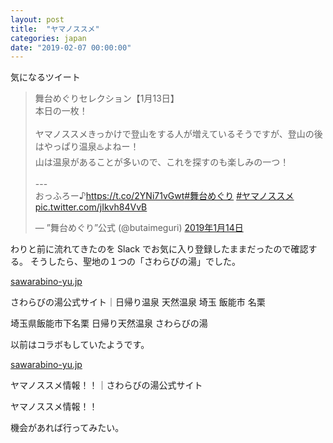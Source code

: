 ```yaml
---
layout: post
title:  "ヤマノススメ"
categories: japan
date: "2019-02-07 00:00:00"
---
```


気になるツイート

<blockquote class="twitter-tweet" data-lang="ja"><p lang="ja" dir="ltr">舞台めぐりセレクション【1月13日】<br>本日の一枚！<br><br>ヤマノススメきっかけで登山をする人が増えているそうですが、登山の後はやっぱり温泉♨️よねー！<br>山は温泉があることが多いので、これを探すのも楽しみの一つ！<br><br>---<br>おっふろー♪<a href="https://t.co/2YNi71vGwt">https://t.co/2YNi71vGwt</a><a href="https://twitter.com/hashtag/%E8%88%9E%E5%8F%B0%E3%82%81%E3%81%90%E3%82%8A?src=hash&amp;ref_src=twsrc%5Etfw">#舞台めぐり</a> <a href="https://twitter.com/hashtag/%E3%83%A4%E3%83%9E%E3%83%8E%E3%82%B9%E3%82%B9%E3%83%A1?src=hash&amp;ref_src=twsrc%5Etfw">#ヤマノススメ</a> <a href="https://t.co/jIkvh84VvB">pic.twitter.com/jIkvh84VvB</a></p>&mdash; ”舞台めぐり”公式 (@butaimeguri) <a href="https://twitter.com/butaimeguri/status/1084659849651077121?ref_src=twsrc%5Etfw">2019年1月14日</a></blockquote>
<script async src="https://platform.twitter.com/widgets.js" charset="utf-8"></script>

わりと前に流れてきたのを Slack でお気に入り登録したままだったので確認する。
そうしたら、聖地の１つの「さわらびの湯」でした。

<div class="card">
  <a href="http://sawarabino-yu.jp/"></a>
  <div class="card__header">
    <a href="http://sawarabino-yu.jp/">sawarabino-yu.jp</a>
  </div>
  <div class="card__image">
    <img src="">
  </div>
  <div class="card__title">
    <p>さわらびの湯公式サイト｜日帰り温泉 天然温泉 埼玉 飯能市 名栗</p>
  </div>
  <div class="card__description">
    <p>埼玉県飯能市下名栗 日帰り天然温泉 さわらびの湯</p>
  </div>
</div>


以前はコラボもしていたようです。


<div class="card">
  <a href="http://sawarabino-yu.jp/4570.html"></a>
  <div class="card__header">
    <a href="http://sawarabino-yu.jp/4570.html">sawarabino-yu.jp</a>
  </div>
  <div class="card__image">
    <img src="">
  </div>
  <div class="card__title">
    <p>  ヤマノススメ情報！！｜さわらびの湯公式サイト</p>
  </div>
  <div class="card__description">
    <p>  ヤマノススメ情報！！</p>
  </div>
</div>


機会があれば行ってみたい。
